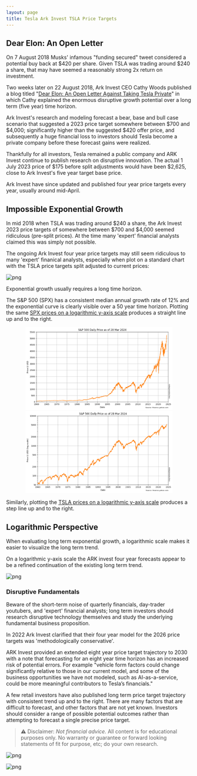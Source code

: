 ```yaml
---
layout: page
title: Tesla Ark Invest TSLA Price Targets
---
```


## Dear Elon: An Open Letter

On 7 August 2018 Musks' infamous "funding secured" tweet considered a potential buy back at $420 per share. Given TSLA was trading around $240 a share, that may have seemed a reasonably strong 2x return on investment. 

Two weeks later on 22 August 2018, Ark Invest CEO Cathy Woods published a blog titled "[Dear Elon: An Open Letter Against Taking Tesla Private](https://ark-invest.com/articles/analyst-research/tesla-private/)" in which Cathy explained the enormous disruptive growth potential over a long term (five year) time horizon.

Ark Invest's research and modeling forecast a bear, base and bull case scenario that suggested a 2023 price target somewhere between $700 and $4,000; significantly higher than the suggested $420 offer price, and subsequently a huge financial loss to investors should Tesla become a private company before these forecast gains were realized.

Thankfully for all investors, Tesla remained a public company and ARK Invest continue to publish research on disruptive innovation. The actual 1 July 2023 price of $175 before split adjustments would have been $2,625, close to Ark Invest's five year target base price.

Ark Invest have since updated and published four year price targets every year, usually around mid-April.

## Impossible Exponential Growth

In mid 2018 when TSLA was trading around $240 a share, the Ark Invest 2023 price targets of somewhere between $700 and $4,000 seemed ridiculous (pre-split prices). At the time many 'expert' financial analysts claimed this was simply not possible.

The ongoing Ark Invest four year price targets may still seem ridiculous to many 'expert' finanical analysts, especially when plot on a standard chart with the TSLA price targets split adjusted to current prices:


    
![png](images/tsla-and-targets_10_0.png)
    


Exponential growth usually requires a long time horizon. 

The S&P 500 (SPX) has a consistent median annual growth rate of 12% and the exponential curve is clearly visible over a 50 year time horizon. Plotting the same [SPX prices on a logarithmic y-axis scale](spx-prices.html) produces a straight line up and to the right. 

<a href="spx-prices.md" style="text-align: center; display: block"><img src="images/spx-prices_5_0.png" width="400"/> <img src="images/spx-prices_7_0.png" width="400"/></a>

Similarly, plotting the [TSLA prices on a logarithmic y-axis scale](tsla-prices.html) produces a step line up and to the right. 

## Logarithmic Perspective

When evaluating long term exponential growth, a logarithmic scale makes it easier to visualize the long term trend.

On a logarithmic y-axis scale the ARK invest four year forecasts appear to be a refined continuation of the existing long term trend.


    
![png](images/tsla-and-targets_14_0.png)
    


### Disruptive Fundamentals

Beware of the short-term noise of quarterly financials, day-trader youtubers, and 'expert' financial analysts; long term investors should research disruptive technology themselves and study the underlying fundamental business proposition.

In 2022 Ark Invest clarified that their four year model for the 2026 price targets was 'methodologically conservative'. 

ARK Invest provided an extended eight year price target trajectory to 2030 with a note that forecasting for an eight year time horizon has an increased risk of potential errors. For example "vehicle form factors could change significantly relative to those in our current model, and some of the business opportunities we have not modeled, such as AI-as-a-service, could be more meaningful contributors to Tesla’s financials."

A few retail investors have also published long term price target trajectory with consistent trend up and to the right. There are many factors that are difficult to forecast, and other factors that are not yet known. Investors should consider a range of possible potential outcomes rather than attempting to forecast a single precise price target.

> ⚠ Disclaimer: _Not financial advice._ All content is for educational purposes only. No warranty or guarantee or forward looking statements of fit for purpose, etc;
do your own research.


    
![png](images/tsla-and-targets_17_0.png)
    



    
![png](images/tsla-and-targets_18_0.png)
    

